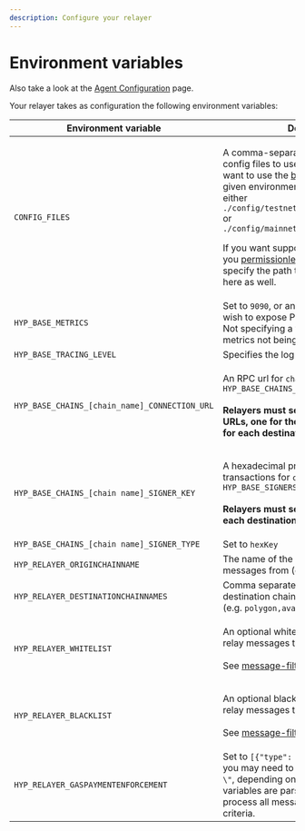 ```yaml
---
description: Configure your relayer
---
```


# Environment variables

Also take a look at the [Agent Configuration](../agent-configuration.md) page.

Your relayer takes as configuration the following environment variables:

| Environment variable                          | Description                                                                                                                                                                                                                                                                                                                                                                                                                                                                                                                                                   |
| --------------------------------------------- | ------------------------------------------------------------------------------------------------------------------------------------------------------------------------------------------------------------------------------------------------------------------------------------------------------------------------------------------------------------------------------------------------------------------------------------------------------------------------------------------------------------------------------------------------------------- |
| `CONFIG_FILES`                                | <p>A comma-separated list of paths for the config files to use. Generally, you will want to use the <a href="https://github.com/hyperlane-xyz/hyperlane-monorepo/tree/main/rust/config">base config file</a> for a given environment which is stored at either <code>./config/testnet3/testnet3_config.json</code> or <code>./config/mainnet2/mainnet2_config.json</code></p><p></p><p>If you want support your own chain that you <a href="broken-reference">permissionlessly deployed</a>, you specify the path to that agent config file here as well.</p> |
| `HYP_BASE_METRICS`                            | Set to `9090`, or any other port number you wish to expose Prometheus metrics on. Not specifying a value will result in metrics not being exposed.                                                                                                                                                                                                                                                                                                                                                                                                            |
| `HYP_BASE_TRACING_LEVEL`                      | Specifies the log level, set to `info`                                                                                                                                                                                                                                                                                                                                                                                                                                                                                                                        |
| `HYP_BASE_CHAINS_[chain_name]_CONNECTION_URL` | <p>An RPC url for <code>chain_name</code>, e.g. <code>HYP_BASE_CHAINS_ETHEREUM_CONNECTION_URL</code><br><br><strong>Relayers must set multiple connection URLs, one for the origin chain and one for each destination chain.</strong><br><strong></strong></p>                                                                                                                                                                                                                                                                                                |
| `HYP_BASE_CHAINS_[chain name]_SIGNER_KEY`     | <p>A hexadecimal private key used to sign transactions for <code>chain_name</code>, e.g. <code>HYP_BASE_SIGNERS_ETHEREUM_KEY</code><br><br><strong>Relayers must set one signing key for each destination chain.</strong></p>                                                                                                                                                                                                                                                                                                                                 |
| `HYP_BASE_CHAINS_[chain name]_SIGNER_TYPE`    | Set to `hexKey`                                                                                                                                                                                                                                                                                                                                                                                                                                                                                                                                               |
| `HYP_RELAYER_ORIGINCHAINNAME`                 | The name of the origin chain to relay messages from (e.g. `ethereum`)                                                                                                                                                                                                                                                                                                                                                                                                                                                                                         |
| `HYP_RELAYER_DESTINATIONCHAINNAMES`           | Comma separated names of the destination chains to relay messages to (e.g. `polygon,avalanche`)                                                                                                                                                                                                                                                                                                                                                                                                                                                               |
| `HYP_RELAYER_WHITELIST`                       | <p>An optional whitelist. The relayer will only relay messages that match this whitelist. <br><br>See <a data-mention href="message-filtering.md">message-filtering.md</a>for more info.<br></p>                                                                                                                                                                                                                                                                                                                                                              |
| `HYP_RELAYER_BLACKLIST`                       | <p>An optional blacklist. The relayer will not relay messages that match this blacklist. <br><br>See <a data-mention href="message-filtering.md">message-filtering.md</a>for more info.</p>                                                                                                                                                                                                                                                                                                                                                                   |
| `HYP_RELAYER_GASPAYMENTENFORCEMENT`           | Set to `[{"type": "none"}]`. Be aware that you may need to escape the quotes, e.g. `\"`, depending on how your environment variables are parsed. The relayer will process all messages that fit the filtering criteria.                                                                                                                                                                                                                                                                                                                                       |

